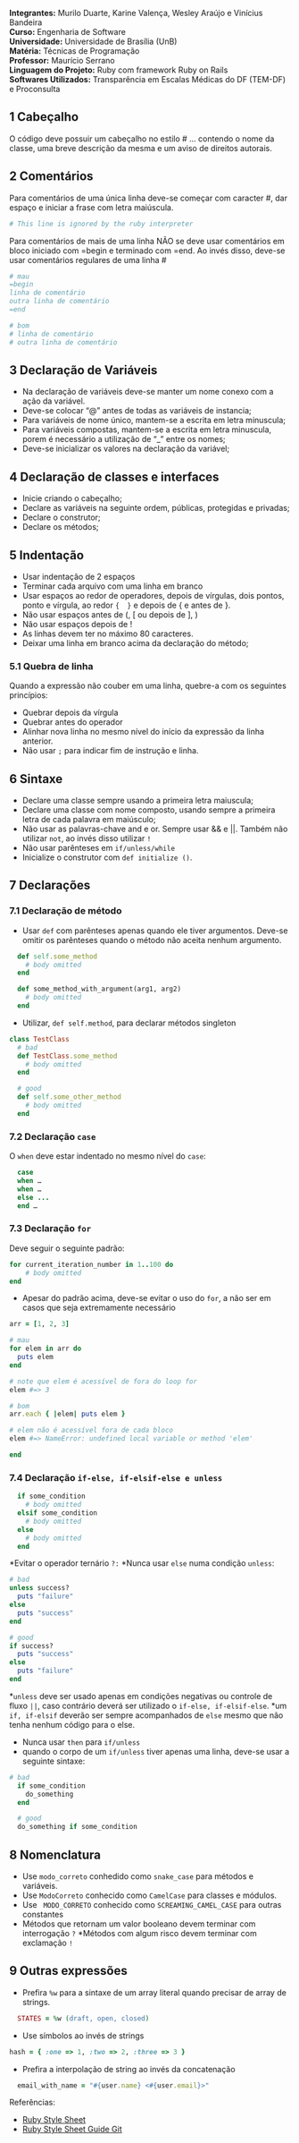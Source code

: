 **Integrantes:** Murilo Duarte, Karine Valença, Wesley Araújo e Vinícius Bandeira  
**Curso:** Engenharia de Software  
**Universidade:** Universidade de Brasília (UnB)  
**Matéria:** Técnicas de Programação   
**Professor:** Maurício Serrano  
**Linguagem do Projeto:** Ruby com framework Ruby on Rails  
**Softwares Utilizados:** Transparência em Escalas Médicas do DF (TEM-DF) e Proconsulta



## 1 Cabeçalho

O código deve possuir um cabeçalho no estilo # ... contendo o nome da classe, uma breve descrição da mesma e um aviso de direitos autorais.

## 2 Comentários

Para comentários de uma única linha deve-se começar com caracter #, dar espaço e iniciar a frase com letra maiúscula.
```ruby
# This line is ignored by the ruby interpreter
```
Para comentários de mais de uma linha NÃO se deve usar comentários em bloco iniciado com =begin e terminado com =end. Ao invés disso, deve-se usar comentários regulares de uma linha #


``` ruby
# mau
=begin
linha de comentário
outra linha de comentário
=end

# bom
# linha de comentário
# outra linha de comentário
```
## 3 Declaração de Variáveis

* Na declaração de variáveis deve-se manter um nome conexo com a ação da variável.
* Deve-se colocar “@” antes de todas as variáveis de instancia;
* Para variáveis de nome único, mantem-se a escrita em letra minuscula;
* Para variáveis compostas, mantem-se a escrita em letra minuscula, porem é necessário a utilização de “_” entre os nomes;
* Deve-se inicializar os valores na declaração da variável;

## 4 Declaração de classes e interfaces

* Inicie criando o cabeçalho;
* Declare as variáveis na seguinte ordem, públicas, protegidas e privadas;
* Declare o construtor;
* Declare os métodos;

## 5 Indentação

* Usar indentação de 2 espaços
* Terminar cada arquivo com uma linha em branco
* Usar espaços ao redor de operadores, depois de vírgulas, dois pontos, ponto e vírgula, ao redor `{  }` e depois de { e antes de }.
* Não usar espaços antes de (, [ ou depois de  ], )
* Não usar espaços depois de !
* As linhas devem ter no máximo 80 caracteres.
* Deixar uma linha em branco acima da declaração do método; 

### 5.1 Quebra de linha

Quando a expressão não couber em uma linha, quebre-a com os seguintes princípios:

* Quebrar depois da vírgula
* Quebrar antes do operador
* Alinhar nova linha no mesmo nível do início da expressão da linha anterior.
* Não usar `;` para indicar fim de instrução e linha. 

## 6 Sintaxe
* Declare uma classe sempre usando a primeira letra maiuscula;
* Declare uma classe com nome composto, usando sempre a primeira letra de cada palavra em maiúsculo;
* Não usar as palavras-chave and e or. Sempre usar && e ||. Também não utilizar `not`, ao invés disso utilizar `!` 
* Não usar parênteses em ```if/unless/while```
* Inicialize o construtor com ```def initialize ()```.
 
## 7 Declarações
### 7.1 Declaração de método

* Usar ```def``` com parênteses apenas quando ele tiver argumentos. Deve-se omitir os parênteses quando o método não aceita nenhum argumento.

``` ruby
  def self.some_method
    # body omitted
  end

  def some_method_with_argument(arg1, arg2)
    # body omitted
  end
```


* Utilizar, ```def self.method```, para declarar métodos singleton

```ruby
class TestClass
  # bad
  def TestClass.some_method
    # body omitted
  end

  # good
  def self.some_other_method
    # body omitted
  end
```
### 7.2 Declaração `case`

O `when` deve estar indentado no mesmo nível do `case`:

``` ruby
  case
  when …
  when …
  else ...
  end …
```

### 7.3 Declaração `for`

Deve seguir o seguinte padrão:

``` ruby 
for current_iteration_number in 1..100 do
    # body omitted
end
```
* Apesar do padrão acima, deve-se evitar o uso do `for`, a não ser em casos que seja extremamente necessário

```ruby
arr = [1, 2, 3]

# mau
for elem in arr do
  puts elem
end

# note que elem é acessível de fora do loop for
elem #=> 3

# bom
arr.each { |elem| puts elem }

# elem não é acessível fora de cada bloco
elem #=> NameError: undefined local variable or method 'elem'

end
```

### 7.4 Declaração `if-else, if-elsif-else e unless`
``` ruby
  if some_condition
    # body omitted
  elsif some_condition
    # body omitted
  else
    # body omitted
  end
```
*Evitar o operador ternário `?:`
*Nunca usar `else` numa condição `unless`:
```ruby
# bad
unless success?
  puts "failure"
else
  puts "success"
end

# good
if success?
  puts "success"
else
  puts "failure"
end
```
*`unless` deve ser usado apenas em condições negativas ou controle de fluxo `||`, caso contrário deverá ser utilizado o `if-else, if-elsif-else`.
*um `if, if-elsif` deverão ser sempre acompanhados de `else` mesmo que não tenha nenhum código para o else.
* Nunca usar `then` para `if/unless`
* quando o corpo de um `if/unless` tiver apenas uma linha, deve-se usar a seguinte sintaxe:
``` ruby 
# bad
  if some_condition
    do_something
  end

  # good
  do_something if some_condition
```

## 8 Nomenclatura

* Use ``` modo_correto ``` conhedido como `snake_case` para métodos e variáveis.
* Use ``` ModoCorreto ``` conhecido como `CamelCase` para classes e módulos.
* Use ``` MODO_CORRETO``` conhecido como `SCREAMING_CAMEL_CASE` para outras constantes
* Métodos que retornam um valor booleano devem terminar com interrogação `?`
*Métodos com algum risco devem terminar com exclamação `!`

## 9 Outras expressões

* Prefira ```%w``` para a sintaxe de um array literal quando precisar de array de strings.

``` ruby
  STATES = %w (draft, open, closed)
```

* Use símbolos ao invés de strings

``` ruby
hash = { :one => 1, :two => 2, :three => 3 }
```

* Prefira a interpolação de string ao invés da concatenação

``` ruby
  email_with_name = "#{user.name} <#{user.email}>"
```



Referências: 
* [Ruby Style Sheet](https://github.com/bbatsov/ruby-style-guide) 
* [Ruby Style Sheet Guide Git](https://github.com/styleguide/ruby)



